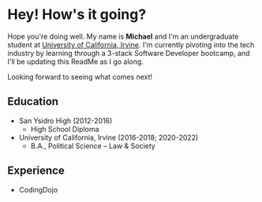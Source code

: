 # Hey! How's it going?

Hope you're doing well. My name is **Michael** and I'm an undergraduate student at [University of California, Irvine](https://uci.edu).
I'm currently pivoting into the tech industry by learning through a 3-stack Software Developer bootcamp, 
and I'll be updating this ReadMe as I go along.

Looking forward to seeing what comes next!

## Education
- San Ysidro High (2012-2016)
  - High School Diploma
- University of California, Irvine (2016-2018; 2020-2022)
  - B.A., Political Science – Law & Society

## Experience
- CodingDojo
